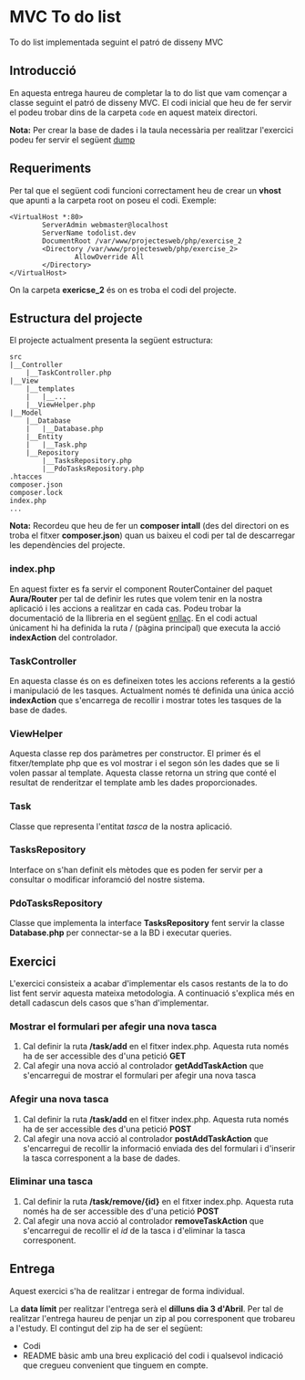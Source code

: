 # MVC To do list
To do list implementada seguint el patró de disseny MVC

## Introducció
En aquesta entrega haureu de completar la to do list que vam començar a classe seguint el patró de disseny MVC. El codi inicial que heu de fer servir el podeu trobar dins de la carpeta `code` en aquest mateix directori. 

**Nota:** Per crear la base de dades i la taula necessària per realitzar l'exercici podeu fer servir el següent [dump](https://github.com/jaumecapdevila/salle-projectes-web/blob/master/Exercises/Basics/Solutions/todolist.sql)  

## Requeriments
Per tal que el següent codi funcioni correctament heu de crear un **vhost** que apunti a la carpeta root on poseu el codi. Exemple:

```
<VirtualHost *:80>
        ServerAdmin webmaster@localhost
        ServerName todolist.dev
        DocumentRoot /var/www/projectesweb/php/exercise_2
        <Directory /var/www/projectesweb/php/exercise_2>
                AllowOverride All
        </Directory>
</VirtualHost>
``` 
On la carpeta **exericse_2** és on es troba el codi del projecte. 

## Estructura del projecte 
El projecte actualment presenta la següent estructura:

```
src
|__Controller
	|__TaskController.php
|__View
	|__templates
	|	|__...
	|__ViewHelper.php
|__Model
	|__Database
	|	|__Database.php
	|__Entity
	|	|__Task.php
	|__Repository
		|__TasksRepository.php
		|__PdoTasksRepository.php
.htacces
composer.json
composer.lock
index.php
...
```
**Nota:** Recordeu que heu de fer un **composer intall** (des del directori on es troba el fitxer **composer.json**) quan us baixeu el codi per tal de descarregar les dependències del projecte.

### index.php

En aquest fixter es fa servir el component RouterContainer del paquet **Aura/Router** per tal de definir les rutes que volem tenir en la nostra aplicació i les accions a realitzar en cada cas. Podeu trobar la documentació de la llibreria en el següent [enllaç](https://github.com/auraphp/Aura.Router/blob/3.x/docs/index.md). En el codi actual únicament hi ha definida la ruta / (pàgina principal) que executa la acció **indexAction** del controlador. 

### TaskController
En aquesta classe és on es defineixen totes les accions referents a la gestió i manipulació de les tasques. Actualment només té definida una única acció **indexAction** que s'encarrega de recollir i mostrar totes les tasques de la base de dades.

### ViewHelper
Aquesta classe rep dos paràmetres per constructor. El primer és el fitxer/template php que es vol mostrar i el segon són les dades que se li volen passar al template. Aquesta classe retorna un string que conté el resultat de renderitzar el template amb les dades proporcionades.  

### Task
Classe que representa l'entitat *tasca* de la nostra aplicació.

### TasksRepository
Interface on s'han definit els mètodes que es poden fer servir per a consultar o modificar inforamció del nostre sistema. 

### PdoTasksRepository
Classe que implementa la interface **TasksRepository**  fent servir la classe **Database.php** per connectar-se a la BD i executar queries.

## Exercici
L'exercici consisteix a acabar d'implementar els casos restants de la to do list fent servir aquesta mateixa metodologia. A continuació s'explica més en detall cadascun dels casos que s'han d'implementar.

### Mostrar el formulari per afegir una nova tasca

1.	Cal definir la ruta **/task/add** en el fitxer index.php. Aquesta ruta només ha de ser accessible des d'una petició **GET**
2. Cal afegir una nova acció al controlador **getAddTaskAction** que s'encarregui de mostrar el formulari per afegir una nova tasca

### Afegir una nova tasca

1. Cal definir la ruta **/task/add** en el fitxer index.php. Aquesta ruta només ha de ser accessible des d'una petició **POST**
2. Cal afegir una nova acció al controlador **postAddTaskAction** que s'encarregui de recollir la informació enviada des del formulari i d'inserir la tasca corresponent a la base de dades.

### Eliminar una tasca

1. Cal definir la ruta **/task/remove/{id}** en el fitxer index.php. Aquesta ruta només ha de ser accessible des d'una petició **POST**
2. Cal afegir una nova acció al controlador **removeTaskAction** que s'encarregui de recollir el *id* de la tasca i d'eliminar la tasca corresponent. 

## Entrega
Aquest exercici s'ha de realitzar i entregar de forma individual.

La **data límit** per realitzar l'entrega serà el **dilluns dia 3 d'Abril**. Per tal de realitzar l'entrega haureu de penjar un zip al pou corresponent que trobareu a l'estudy. El contingut del zip ha de ser el següent:

* Codi 
* README bàsic amb una breu explicació del codi i qualsevol indicació que cregueu convenient que tinguem en compte.  
